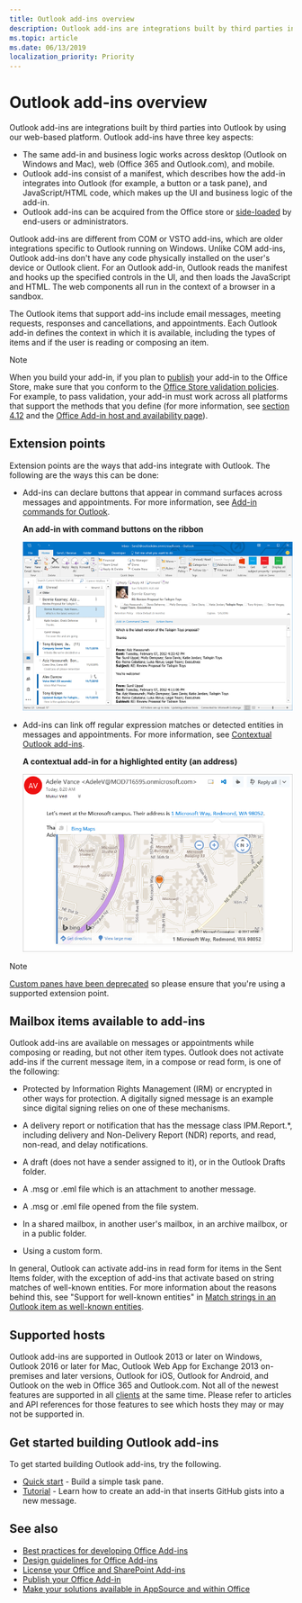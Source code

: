 ```yaml
---
title: Outlook add-ins overview
description: Outlook add-ins are integrations built by third parties into Outlook by using our web-based platform. 
ms.topic: article
ms.date: 06/13/2019
localization_priority: Priority
---
```


# Outlook add-ins overview

Outlook add-ins are integrations built by third parties into Outlook by using our web-based platform. Outlook add-ins have three key aspects:

- The same add-in and business logic works across desktop (Outlook on Windows and Mac), web (Office 365 and Outlook.com), and mobile.
- Outlook add-ins consist of a manifest, which describes how the add-in integrates into Outlook (for example, a button or a task pane), and JavaScript/HTML code, which makes up the UI and business logic of the add-in.
- Outlook add-ins can be acquired from the Office store or [side-loaded](sideload-outlook-add-ins-for-testing.md) by end-users or administrators.

Outlook add-ins are different from COM or VSTO add-ins, which are older integrations specific to Outlook running on Windows. Unlike COM add-ins, Outlook add-ins don't have any code physically installed on the user's device or Outlook client. For an Outlook add-in, Outlook reads the manifest and hooks up the specified controls in the UI, and then loads the JavaScript and HTML. The web components all run in the context of a browser in a sandbox.

The Outlook items that support add-ins include email messages, meeting requests, responses and cancellations, and appointments. Each Outlook add-in defines the context in which it is available, including the types of items and if the user is reading or composing an item.

> [!NOTE]
> When you build your add-in, if you plan to [publish](/office/dev/add-ins/publish/publish?product=outlook) your add-in to the Office Store, make sure that you conform to the [Office Store validation policies](/office/dev/store/validation-policies). For example, to pass validation, your add-in must work across all platforms that support the methods that you define (for more information, see [section 4.12](/office/dev/store/validation-policies#4-apps-and-add-ins-behave-predictably) and the [Office Add-in host and availability page](/office/dev/add-ins/overview/office-add-in-availability)).

## Extension points

Extension points are the ways that add-ins integrate with Outlook. The following are the ways this can be done:

- Add-ins can declare buttons that appear in command surfaces across messages and appointments. For more information, see [Add-in commands for Outlook](add-in-commands-for-outlook.md).

    **An add-in with command buttons on the ribbon**

    ![Add-in Command UI-less shape](images/uiless-command-shape.png)

- Add-ins can link off regular expression matches or detected entities in messages and appointments. For more information, see [Contextual Outlook add-ins](contextual-outlook-add-ins.md).

    **A contextual add-in for a highlighted entity (an address)**

    ![Shows a contextual app in a card](images/outlook-detected-entity-card.png)


> [!NOTE]
> [Custom panes have been deprecated](https://developer.microsoft.com/outlook/blogs/make-your-add-ins-available-in-the-office-ribbon/) so please ensure that you're using a supported extension point.

## Mailbox items available to add-ins

Outlook add-ins are available on messages or appointments while composing or reading, but not other item types. Outlook does not activate add-ins if the current message item, in a compose or read form, is one of the following:

- Protected by Information Rights Management (IRM) or encrypted in other ways for protection. A digitally signed message is an example since digital signing relies on one of these mechanisms.

- A delivery report or notification that has the message class IPM.Report.*, including delivery and Non-Delivery Report (NDR) reports, and read, non-read, and delay notifications.

- A draft (does not have a sender assigned to it), or in the Outlook Drafts folder.

- A .msg or .eml file which is an attachment to another message.

- A .msg or .eml file opened from the file system.

- In a shared mailbox, in another user's mailbox, in an archive mailbox, or in a public folder.

- Using a custom form.

In general, Outlook can activate add-ins in read form for items in the Sent Items folder, with the exception of add-ins that activate based on string matches of well-known entities. For more information about the reasons behind this, see "Support for well-known entities" in [Match strings in an Outlook item as well-known entities](match-strings-in-an-item-as-well-known-entities.md).


## Supported hosts

Outlook add-ins are supported in Outlook 2013 or later on Windows, Outlook 2016 or later for Mac, Outlook Web App for Exchange 2013 on-premises and later versions, Outlook for iOS, Outlook for Android, and Outlook on the web in Office 365 and Outlook.com. Not all of the newest features are supported in all [clients](/office/dev/add-ins/reference/requirement-sets/outlook-api-requirement-sets#clients) at the same time. Please refer to articles and API references for those features to see which hosts they may or may not be supported in.


## Get started building Outlook add-ins

To get started building Outlook add-ins, try the following.

- [Quick start](quick-start.md) - Build a simple task pane.
- [Tutorial](addin-tutorial.md) - Learn how to create an add-in that inserts GitHub gists into a new message.


## See also

- [Best practices for developing Office Add-ins](/office/dev/add-ins/concepts/add-in-development-best-practices?product=outlook)
- [Design guidelines for Office Add-ins](/office/dev/add-ins/design/add-in-design?product=outlook)
- [License your Office and SharePoint Add-ins](/office/dev/store/license-your-add-ins)
- [Publish your Office Add-in](/office/dev/add-ins/publish/publish?product=outlook)
- [Make your solutions available in AppSource and within Office](/office/dev/store/submit-to-the-office-store)
